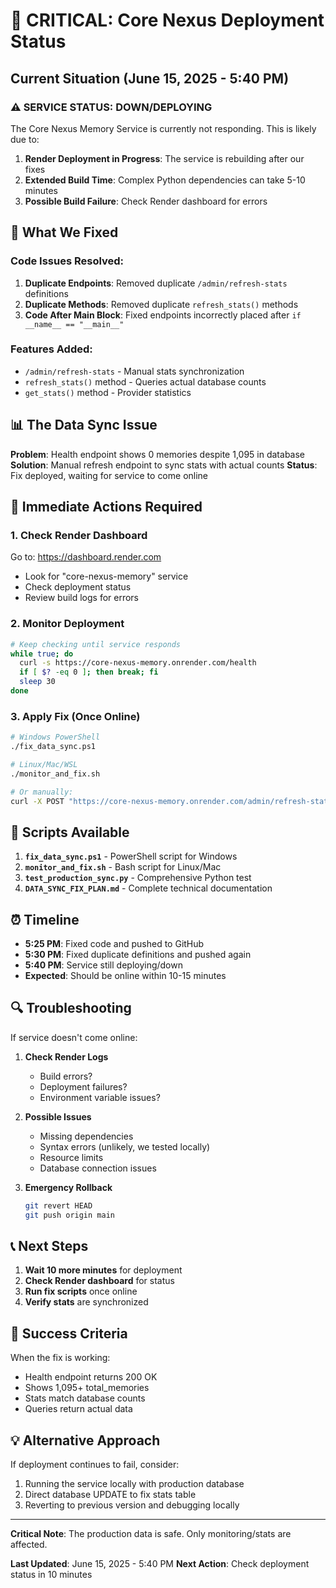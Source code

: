 # 🚨 CRITICAL: Core Nexus Deployment Status

## Current Situation (June 15, 2025 - 5:40 PM)

### ⚠️ SERVICE STATUS: **DOWN/DEPLOYING**

The Core Nexus Memory Service is currently not responding. This is likely due to:

1. **Render Deployment in Progress**: The service is rebuilding after our fixes
2. **Extended Build Time**: Complex Python dependencies can take 5-10 minutes
3. **Possible Build Failure**: Check Render dashboard for errors

## 🔧 What We Fixed

### Code Issues Resolved:
1. **Duplicate Endpoints**: Removed duplicate `/admin/refresh-stats` definitions
2. **Duplicate Methods**: Removed duplicate `refresh_stats()` methods
3. **Code After Main Block**: Fixed endpoints incorrectly placed after `if __name__ == "__main__"`

### Features Added:
- `/admin/refresh-stats` - Manual stats synchronization
- `refresh_stats()` method - Queries actual database counts
- `get_stats()` method - Provider statistics

## 📊 The Data Sync Issue

**Problem**: Health endpoint shows 0 memories despite 1,095 in database
**Solution**: Manual refresh endpoint to sync stats with actual counts
**Status**: Fix deployed, waiting for service to come online

## 🚀 Immediate Actions Required

### 1. **Check Render Dashboard**
Go to: https://dashboard.render.com
- Look for "core-nexus-memory" service
- Check deployment status
- Review build logs for errors

### 2. **Monitor Deployment**
```bash
# Keep checking until service responds
while true; do
  curl -s https://core-nexus-memory.onrender.com/health
  if [ $? -eq 0 ]; then break; fi
  sleep 30
done
```

### 3. **Apply Fix (Once Online)**
```bash
# Windows PowerShell
./fix_data_sync.ps1

# Linux/Mac/WSL
./monitor_and_fix.sh

# Or manually:
curl -X POST "https://core-nexus-memory.onrender.com/admin/refresh-stats?admin_key=refresh-stats-2025"
```

## 📝 Scripts Available

1. **`fix_data_sync.ps1`** - PowerShell script for Windows
2. **`monitor_and_fix.sh`** - Bash script for Linux/Mac
3. **`test_production_sync.py`** - Comprehensive Python test
4. **`DATA_SYNC_FIX_PLAN.md`** - Complete technical documentation

## ⏰ Timeline

- **5:25 PM**: Fixed code and pushed to GitHub
- **5:30 PM**: Fixed duplicate definitions and pushed again
- **5:40 PM**: Service still deploying/down
- **Expected**: Should be online within 10-15 minutes

## 🔍 Troubleshooting

If service doesn't come online:

1. **Check Render Logs**
   - Build errors?
   - Deployment failures?
   - Environment variable issues?

2. **Possible Issues**
   - Missing dependencies
   - Syntax errors (unlikely, we tested locally)
   - Resource limits
   - Database connection issues

3. **Emergency Rollback**
   ```bash
   git revert HEAD
   git push origin main
   ```

## 📞 Next Steps

1. **Wait 10 more minutes** for deployment
2. **Check Render dashboard** for status
3. **Run fix scripts** once online
4. **Verify stats** are synchronized

## 🎯 Success Criteria

When the fix is working:
- Health endpoint returns 200 OK
- Shows 1,095+ total_memories
- Stats match database counts
- Queries return actual data

## 💡 Alternative Approach

If deployment continues to fail, consider:
1. Running the service locally with production database
2. Direct database UPDATE to fix stats table
3. Reverting to previous version and debugging locally

---

**Critical Note**: The production data is safe. Only monitoring/stats are affected.

**Last Updated**: June 15, 2025 - 5:40 PM
**Next Action**: Check deployment status in 10 minutes